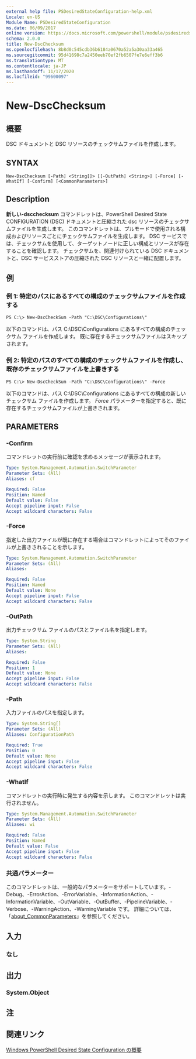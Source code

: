 ```yaml
---
external help file: PSDesiredStateConfiguration-help.xml
Locale: en-US
Module Name: PSDesiredStateConfiguration
ms.date: 06/09/2017
online version: https://docs.microsoft.com/powershell/module/psdesiredstateconfiguration/new-dscchecksum?view=powershell-7.2&WT.mc_id=ps-gethelp
schema: 2.0.0
title: New-DscChecksum
ms.openlocfilehash: 8b8d0c545cdb36b6184a0670a52a5a30aa33a465
ms.sourcegitcommit: 95d41698c7a2450eeb70ef2fb6507fe7e6eff3b6
ms.translationtype: MT
ms.contentlocale: ja-JP
ms.lasthandoff: 11/17/2020
ms.locfileid: "99600097"
---
```

# New-DscChecksum

## 概要
DSC ドキュメントと DSC リソースのチェックサムファイルを作成します。

## SYNTAX

```
New-DscChecksum [-Path] <String[]> [[-OutPath] <String>] [-Force] [-WhatIf] [-Confirm] [<CommonParameters>]
```

## Description

**新しい-dscchecksum** コマンドレットは、PowerShell Desired State CONFIGURATION (DSC) ドキュメントと圧縮された dsc リソースのチェックサムファイルを生成します。
このコマンドレットは、プルモードで使用される構成およびリソースごとにチェックサムファイルを生成します。
DSC サービスでは、チェックサムを使用して、ターゲットノードに正しい構成とリソースが存在することを確認します。
チェックサムを、関連付けられている DSC ドキュメントと、DSC サービスストアの圧縮された DSC リソースと一緒に配置します。

## 例

### 例 1: 特定のパスにあるすべての構成のチェックサムファイルを作成する

```
PS C:\> New-DscCheckSum -Path "C:\DSC\Configurations\"
```

以下のコマンドは、パス C:\DSC\Configurations にあるすべての構成のチェックサム ファイルを作成します。
既に存在するチェックサムファイルはスキップされます。

### 例 2: 特定のパスのすべての構成のチェックサムファイルを作成し、既存のチェックサムファイルを上書きする

```
PS C:\> New-DscCheckSum -Path "C:\DSC\Configurations\" -Force
```

以下のコマンドは、パス C:\DSC\Configurations にあるすべての構成の新しいチェックサム ファイルを作成します。
*Force* パラメーターを指定すると、既に存在するチェックサムファイルが上書きされます。

## PARAMETERS

### -Confirm

コマンドレットの実行前に確認を求めるメッセージが表示されます。

```yaml
Type: System.Management.Automation.SwitchParameter
Parameter Sets: (All)
Aliases: cf

Required: False
Position: Named
Default value: False
Accept pipeline input: False
Accept wildcard characters: False
```

### -Force

指定した出力ファイルが既に存在する場合はコマンドレットによってそのファイルが上書きされることを示します。

```yaml
Type: System.Management.Automation.SwitchParameter
Parameter Sets: (All)
Aliases:

Required: False
Position: Named
Default value: None
Accept pipeline input: False
Accept wildcard characters: False
```

### -OutPath

出力チェックサム ファイルのパスとファイル名を指定します。

```yaml
Type: System.String
Parameter Sets: (All)
Aliases:

Required: False
Position: 1
Default value: None
Accept pipeline input: False
Accept wildcard characters: False
```

### -Path

入力ファイルのパスを指定します。

```yaml
Type: System.String[]
Parameter Sets: (All)
Aliases: ConfigurationPath

Required: True
Position: 0
Default value: None
Accept pipeline input: False
Accept wildcard characters: False
```

### -WhatIf

コマンドレットの実行時に発生する内容を示します。
このコマンドレットは実行されません。

```yaml
Type: System.Management.Automation.SwitchParameter
Parameter Sets: (All)
Aliases: wi

Required: False
Position: Named
Default value: False
Accept pipeline input: False
Accept wildcard characters: False
```

### 共通パラメーター

このコマンドレットは、一般的なパラメーターをサポートしています。-Debug、-ErrorAction、-ErrorVariable、-InformationAction、-InformationVariable、-OutVariable、-OutBuffer、-PipelineVariable、-Verbose、-WarningAction、-WarningVariable です。 詳細については、「[about_CommonParameters](https://go.microsoft.com/fwlink/?LinkID=113216)」を参照してください。

## 入力

### なし

## 出力

### System.Object

## 注

## 関連リンク

[Windows PowerShell Desired State Configuration の概要](/powershell/scripting/dsc/overview/dscforengineers)

